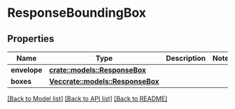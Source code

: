 # ResponseBoundingBox

## Properties

Name | Type | Description | Notes
------------ | ------------- | ------------- | -------------
**envelope** | [**crate::models::ResponseBox**](ResponseBox.md) |  | 
**boxes** | [**Vec<crate::models::ResponseBox>**](ResponseBox.md) |  | 

[[Back to Model list]](../README.md#documentation-for-models) [[Back to API list]](../README.md#documentation-for-api-endpoints) [[Back to README]](../README.md)


